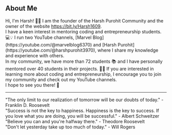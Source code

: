 ## About Me

<div style="animation: fadein 2s;">
Hi, I'm Harsh! <span style="animation: bounce 2s infinite;">🙋‍♂️</span> I am the founder of the Harsh Purohit Community and the owner of the website <a href="https://bit.ly/Harsh1609">https://bit.ly/Harsh1609</a>. 
</div>

<div style="animation: fadein 2s;">
I have a keen interest in mentoring coding and entrepreneurship students. <span style="animation: bounce 2s infinite;">💻💡</span> I run two YouTube channels, [Marvel Blog](https://youtube.com/@marvelblog6370) and [Harsh Purohit](https://youtube.com/@harshpurohit3970), where I share my knowledge and experience with others. 
</div>

<div style="animation: fadein 2s;">
In my community, we have more than 72 students <span style="animation: bounce 2s infinite;">📚</span> and I have personally mentored over 40 students in their projects. <span style="animation: bounce 2s infinite;">🧑‍💼</span> If you are interested in learning more about coding and entrepreneurship, I encourage you to join my community and check out my YouTube channels. 
</div>

<div style="animation: fadein 2s;">
I hope to see you there! <span style="animation: bounce 2s infinite;">🤗</span>
</div>

---

<div style="animation: fadein 4s;">
"The only limit to our realization of tomorrow will be our doubts of today." - Franklin D. Roosevelt
</div>

<div style="animation: fadein 4s;">
"Success is not the key to happiness. Happiness is the key to success. If you love what you are doing, you will be successful." - Albert Schweitzer
</div>

<div style="animation: fadein 4s;">
"Believe you can and you're halfway there." - Theodore Roosevelt
</div>

<div style="animation: fadein 4s;">
"Don't let yesterday take up too much of today." - Will Rogers
</div>
